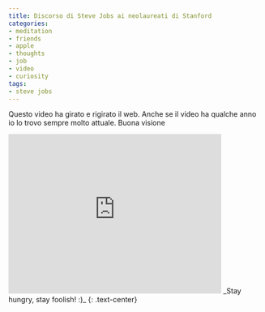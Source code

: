 ```yaml
---
title: Discorso di Steve Jobs ai neolaureati di Stanford
categories:
- meditation
- friends
- apple
- thoughts
- job
- video
- curiosity
tags:
- steve jobs
---
```

Questo video ha girato e rigirato il web. Anche se il video ha qualche anno io
lo trovo sempre molto attuale. Buona visione

<iframe width="420" height="315" src="https://www.youtube.com/embed/-MFS0SfO5FY" frameborder="0" allowfullscreen></iframe>
_Stay hungry, stay foolish! :)_
{: .text-center}


